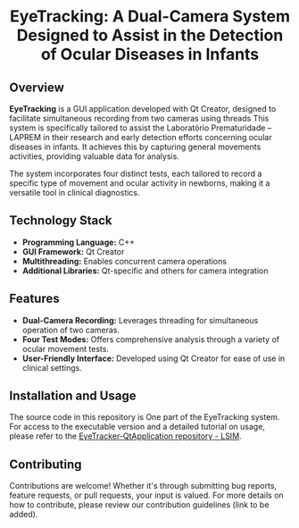 <h1 align="center">EyeTracking: A Dual-Camera System Designed to Assist in the Detection of Ocular Diseases in Infants</h1>

## Overview
<p><strong>EyeTracking</strong> is a GUI application developed with Qt Creator, designed to facilitate simultaneous recording from two cameras using threads This system is specifically tailored to assist the Laboratório Prematuridade – LAPREM in their research and early detection efforts concerning ocular diseases in infants. It achieves this by capturing general movements activities, providing valuable data for analysis.</p>

<p>The system incorporates four distinct tests, each tailored to record a specific type of movement and ocular activity in newborns, making it a versatile tool in clinical diagnostics.</p>

## Technology Stack
<ul>
<li><strong>Programming Language:</strong> C++</li>
<li><strong>GUI Framework:</strong> Qt Creator</li>
<li><strong>Multithreading:</strong> Enables concurrent camera operations</li>
<li><strong>Additional Libraries:</strong> Qt-specific and others for camera integration</li>
</ul>

## Features
<ul>
<li><strong>Dual-Camera Recording:</strong> Leverages threading for simultaneous operation of two cameras.</li>
<li><strong>Four Test Modes:</strong> Offers comprehensive analysis through a variety of ocular movement tests.</li>
<li><strong>User-Friendly Interface:</strong> Developed using Qt Creator for ease of use in clinical settings.</li>
</ul>

## Installation and Usage
<p>The source code in this repository is One part of the EyeTracking system. For access to the executable version and a detailed tutorial on usage, please refer to the <a href="https://github.com/LSIIM/EyeTracker-QtApplication/tree/main">EyeTracker-QtApplication repository - LSIM</a>.</p>

## Contributing
<p>Contributions are welcome! Whether it's through submitting bug reports, feature requests, or pull requests, your input is valued. For more details on how to contribute, please review our contribution guidelines (link to be added).</p>
